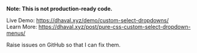 **Note: This is not production-ready code.**

Live Demo: https://dhaval.xyz/demo/custom-select-dropdowns/ <br>
Learn More: https://dhaval.xyz/post/pure-css-custom-select-dropdown-menus/

Raise issues on GitHub so that I can fix them.

